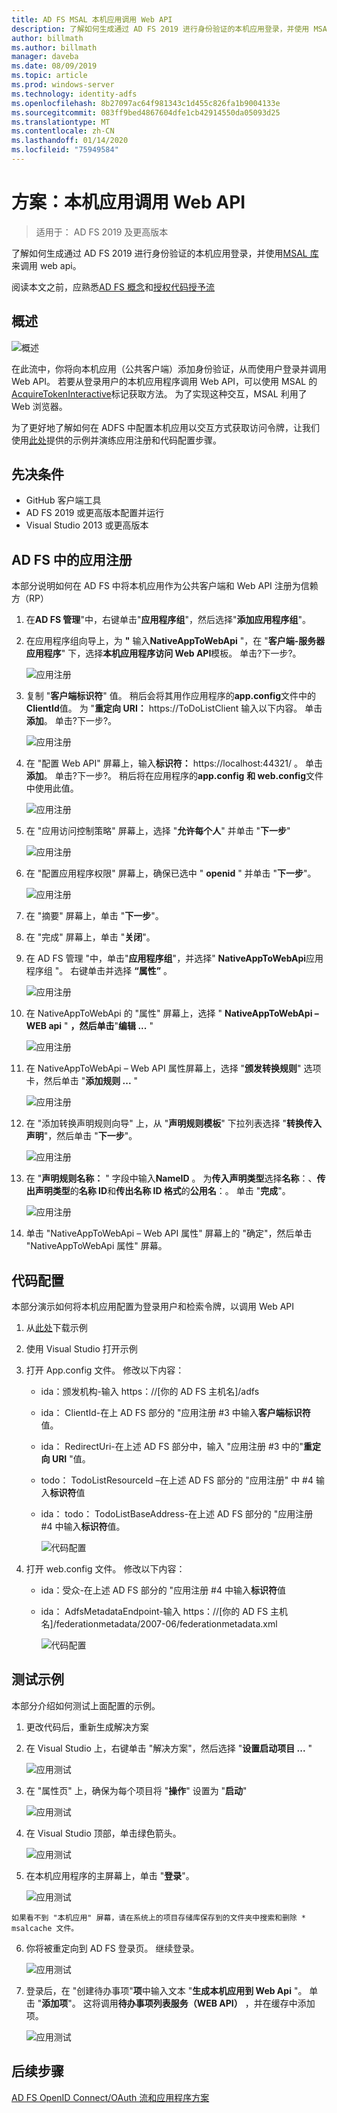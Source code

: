 ```yaml
---
title: AD FS MSAL 本机应用调用 Web API
description: 了解如何生成通过 AD FS 2019 进行身份验证的本机应用登录，并使用 MSAL 库来调用 web Api。
author: billmath
ms.author: billmath
manager: daveba
ms.date: 08/09/2019
ms.topic: article
ms.prod: windows-server
ms.technology: identity-adfs
ms.openlocfilehash: 8b27097ac64f981343c1d455c826fa1b9004133e
ms.sourcegitcommit: 083ff9bed4867604dfe1cb42914550da05093d25
ms.translationtype: MT
ms.contentlocale: zh-CN
ms.lasthandoff: 01/14/2020
ms.locfileid: "75949584"
---
```

# <a name="scenario-native-app-calling-web-api"></a>方案：本机应用调用 Web API 
>适用于： AD FS 2019 及更高版本 
 
了解如何生成通过 AD FS 2019 进行身份验证的本机应用登录，并使用[MSAL 库](https://github.com/AzureAD/microsoft-authentication-library-for-dotnet/wiki)来调用 web api。  
 
阅读本文之前，应熟悉[AD FS 概念](../ad-fs-openid-connect-oauth-concepts.md)和[授权代码授予流](../../overview/ad-fs-openid-connect-oauth-flows-scenarios.md#authorization-code-grant-flow)
 
## <a name="overview"></a>概述 
 
 ![概述](media/adfs-msal-native-app-web-api/native1.png)

在此流中，你将向本机应用（公共客户端）添加身份验证，从而使用户登录并调用 Web API。 若要从登录用户的本机应用程序调用 Web API，可以使用 MSAL 的[AcquireTokenInteractive](https://docs.microsoft.com/dotnet/api/microsoft.identity.client.ipublicclientapplication.acquiretokeninteractive?view=azure-dotnet#Microsoft_Identity_Client_IPublicClientApplication_AcquireTokenInteractive_System_Collections_Generic_IEnumerable_System_String__)标记获取方法。 为了实现这种交互，MSAL 利用了 Web 浏览器。 

 
为了更好地了解如何在 ADFS 中配置本机应用以交互方式获取访问令牌，让我们使用[此处](https://github.com/microsoft/adfs-sample-msal-dotnet-native-to-webapi)提供的示例并演练应用注册和代码配置步骤。  
 

## <a name="pre-requisites"></a>先决条件 


- GitHub 客户端工具 
- AD FS 2019 或更高版本配置并运行 
- Visual Studio 2013 或更高版本 
 

## <a name="app-registration-in-ad-fs"></a>AD FS 中的应用注册 
本部分说明如何在 AD FS 中将本机应用作为公共客户端和 Web API 注册为信赖方（RP） 

  1. 在**AD FS 管理**"中，右键单击"**应用程序组**"，然后选择"**添加应用程序组**"。   
  
  2. 在应用程序组向导上，为 **"** 输入**NativeAppToWebApi** "，在 "**客户端-服务器应用程序**" 下，选择**本机应用程序访问 Web API**模板。 单击?下一步?。  
  
      ![应用注册](media/adfs-msal-native-app-web-api/native2.png)  

  3. 复制 "**客户端标识符**" 值。 稍后会将其用作应用程序的**app.config**文件中的**ClientId**值。 为 "**重定向 URI：** https://ToDoListClient 输入以下内容。 单击**添加**。 单击?下一步?。  
 
     ![应用注册](media/adfs-msal-native-app-web-api/native3.png) 

  4. 在 "配置 Web API" 屏幕上，输入**标识符：** https://localhost:44321/ 。 单击**添加**。 单击?下一步?。 稍后将在应用程序的**app.config** **和 web.config**文件中使用此值。
 
     ![应用注册](media/adfs-msal-native-app-web-api/native4.png)   
  
  5. 在 "应用访问控制策略" 屏幕上，选择 "**允许每个人**" 并单击 "**下一步**" 
  
     ![应用注册](media/adfs-msal-native-app-web-api/native5.png)   
  
  6. 在 "配置应用程序权限" 屏幕上，确保已选中 " **openid** " 并单击 "**下一步**"。  
     
     ![应用注册](media/adfs-msal-native-app-web-api/native6.png) 

  7. 在 "摘要" 屏幕上，单击 "**下一步**"。
  
  8. 在 "完成" 屏幕上，单击 "**关闭**"。 
  
  9. 在 AD FS 管理 "中，单击"**应用程序组**"，并选择" **NativeAppToWebApi**应用程序组 "。 右键单击并选择 **“属性”** 。
  
      ![应用注册](media/adfs-msal-native-app-web-api/native7.png)

  10. 在 NativeAppToWebApi 的 "属性" 屏幕上，选择 " **NativeAppToWebApi – WEB api** " **，然后单击**"**编辑 ...** " 
  
      ![应用注册](media/adfs-msal-native-app-web-api/native8.png) 

  11. 在 NativeAppToWebApi – Web API 属性屏幕上，选择 "**颁发转换规则**" 选项卡，然后单击 "**添加规则 ...** " 
  
      ![应用注册](media/adfs-msal-native-app-web-api/native9.png) 

  12. 在 "添加转换声明规则向导" 上，从 "**声明规则模板**" 下拉列表选择 "**转换传入声明**"，然后单击 "**下一步**"。  
  
      ![应用注册](media/adfs-msal-native-app-web-api/native10.png) 

  13. 在 "**声明规则名称：** " 字段中输入**NameID** 。 为**传入声明类型**选择**名称**：、**传出声明类型**的**名称 ID**和**传出名称 ID 格式**的**公用名**：。 单击 "**完成**"。
  
      ![应用注册](media/adfs-msal-native-app-web-api/native11.png) 

  14. 单击 "NativeAppToWebApi – Web API 属性" 屏幕上的 "确定"，然后单击 "NativeAppToWebApi 属性" 屏幕。  
 
## <a name="code-configuration"></a>代码配置 
本部分演示如何将本机应用配置为登录用户和检索令牌，以调用 Web API 

1. 从[此处](https://github.com/microsoft/adfs-sample-msal-dotnet-native-to-webapi)下载示例 

2. 使用 Visual Studio 打开示例 

3. 打开 App.config 文件。 修改以下内容： 
   - ida：颁发机构-输入 https：//[你的 AD FS 主机名]/adfs
   - ida： ClientId-在上 AD FS 部分的 "应用注册 #3 中输入**客户端标识符**值。 
   - ida： RedirectUri-在上述 AD FS 部分中，输入 "应用注册 #3 中的"**重定向 URI** "值。
   - todo： TodoListResourceId –在上述 AD FS 部分的 "应用注册" 中 #4 输入**标识符**值 
   - ida： todo： TodoListBaseAddress-在上述 AD FS 部分的 "应用注册 #4 中输入**标识符**值。 
 
     ![代码配置](media/adfs-msal-native-app-web-api/native12.png)

 4. 打开 web.config 文件。 修改以下内容： 
    - ida：受众-在上述 AD FS 部分的 "应用注册 #4 中输入**标识符**值 
    - ida： AdfsMetadataEndpoint-输入 https：//[你的 AD FS 主机名]/federationmetadata/2007-06/federationmetadata.xml 
    
      ![代码配置](media/adfs-msal-native-app-web-api/native13.png)
 
  
## <a name="test-the-sample"></a>测试示例 
本部分介绍如何测试上面配置的示例。 

  1. 更改代码后，重新生成解决方案 
 
  2. 在 Visual Studio 上，右键单击 "解决方案"，然后选择 "**设置启动项目 ...** "  
 
     ![应用测试](media/adfs-msal-native-app-web-api/native14.png)

  3. 在 "属性页" 上，确保为每个项目将 "**操作**" 设置为 "**启动**" 
      
     ![应用测试](media/adfs-msal-native-app-web-api/native15.png)

  4. 在 Visual Studio 顶部，单击绿色箭头。  
 
     ![应用测试](media/adfs-msal-native-app-web-api/native16.png)

  5. 在本机应用程序的主屏幕上，单击 "**登录**"。  
  
     ![应用测试](media/adfs-msal-native-app-web-api/native17.png)

    如果看不到 "本机应用" 屏幕，请在系统上的项目存储库保存到的文件夹中搜索和删除 * msalcache 文件。 

  6. 你将被重定向到 AD FS 登录页。 继续登录。 
  
      ![应用测试](media/adfs-msal-native-app-web-api/native18.png)

  7. 登录后，在 "创建待办事项"**项**中输入文本 "**生成本机应用到 Web Api** "。 单击 "**添加项**"。  这将调用**待办事项列表服务（WEB API）** ，并在缓存中添加项。 
    
       ![应用测试](media/adfs-msal-native-app-web-api/native19.png)
 
## <a name="next-steps"></a>后续步骤
[AD FS OpenID Connect/OAuth 流和应用程序方案](../../overview/ad-fs-openid-connect-oauth-flows-scenarios.md)
 